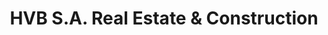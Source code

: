 ---
title: "HVB S.A. Real Estate & Construction"
url: /lomas-mironas/hvb-s-a-real-estate-und-construction/
shop: agente inmobiliario
---